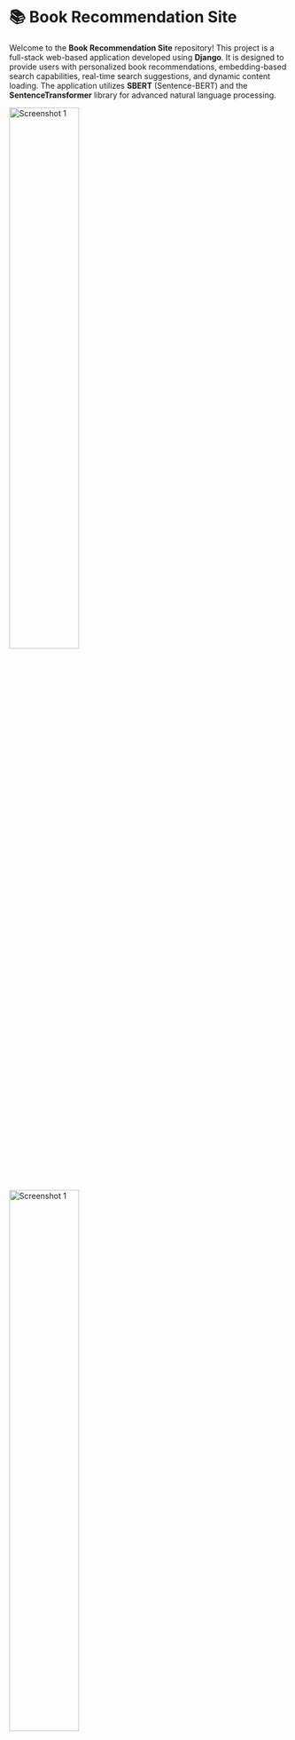 # 📚 Book Recommendation Site

Welcome to the **Book Recommendation Site** repository! This project is a full-stack web-based application developed using **Django**. It is designed to provide users with personalized book recommendations, embedding-based search capabilities, real-time search suggestions, and dynamic content loading. The application utilizes **SBERT** (Sentence-BERT) and the **SentenceTransformer** library for advanced natural language processing.

<p> <img src="demo/Screenshot (7).png" alt="Screenshot 1" style="width:50%; max-width:600px;"/> <img src="demo/Screenshot (8).png" alt="Screenshot 1" style="width:50%; max-width:600px;"/></p>

<p> <img src="demo/Screenshot (9).png" alt="Screenshot 1" style="width:50%; max-width:600px;"/> <img src="demo/Screenshot (10).png" alt="Screenshot 1" style="width:50%; max-width:600px;"/></p>


---

## ✨ Features

### 1. **Personalized Book Recommendations**
   - Recommends books based on the user's future reading list.
   - Dynamically adapts to user preferences to provide tailored suggestions.

### 2. **Embedding-Based Search**
   - Allows users to search for books using semantic similarity.
   - The search function retrieves books that are contextually similar to the query.

### 3. **Search Suggestions**
   - Provides real-time suggestions for queries based on user input.
   - Uses embeddings to suggest relevant and meaningful terms or titles.

### 4. **MyFutureRead**
   - Enables users to create and manage their future reading list for personalized recommendations.

### 5. **Bestseller and Most Reads**
   - Displays a curated list of bestselling books and the most-read books to help users discover popular titles.

### 6. **User Session Management**
   - Supports user authentication for saving preferences and managing sessions securely.

### 7. **Infinite Scroll**
   - Implements infinite scrolling for seamless browsing of book lists without page reloads.

### 8. **Database Creation through Web Scraping**
   - Data for books, authors, and reviews is scraped from Goodreads using **Beautiful Soup**.

### 9. **Developed with Django**
   - The website backend is powered by Django, ensuring scalability and maintainability.

---

## 🛠 Technologies Used

### Backend:
- **Python**
- **Django**
- **SBERT (Sentence-BERT)**
- **SentenceTransformer Library**

### Frontend:
- **HTML/CSS/JavaScript**

### Others:
- **Beautiful Soup** (for web scraping)
- **Embedding Models** (e.g., pre-trained BERT models)

---

## 🚀 Installation and Setup

### Prerequisites:
- Python 3.7+
- Pip (Python package manager)

### Steps:
1. Clone the repository:
   ```bash
   git clone https://github.com/MB-13/Book_Site.git
   cd Book_Site
   ```

2. Install dependencies:
   ```bash
   pip install -r requirements.txt
   ```

3. Run the application:
   ```bash
   python manage.py runserver
   ```
   (Replace `manage.py` with the Django project management script.)

4. Access the site at:
   ```
   http://127.0.0.1:8000
   ```

---

## 💻 Usage

1. **Search for Books**: Use the search bar to find books by entering keywords or phrases. The system will return semantically similar results.
2. **Get Recommendations**: Add books to your future reading list to receive personalized recommendations.
3. **Explore Suggestions**: While typing in the search bar, view dynamic suggestions to refine your query.
4. **Discover Bestsellers and Most Reads**: Explore popular titles based on curated lists.
5. **Infinite Scroll**: Browse large lists of books without interruptions.
6. **User Management**: Log in to save preferences and manage your session effectively.

---

## 📁 Folder Structure

```
Book_Site/
|├── manage.py             # Django project management file
|├── templates/          # HTML templates for the frontend
|├── static/             # Static files (CSS, JS, images)
|├── books/              # Django app for managing book-related logic
|├── data/               # Book datasets and scraped data
|├── models/             # Pre-trained models and embeddings
|├── scraping/           # Scripts for web scraping Goodreads
|└── requirements.txt    # Python dependencies
```

---

## 🎥 Demo

[Watch the video](demo/Demo-video.mp4)



---

## 🔮 Future Enhancements

1. **Advanced Filtering**:
   - Enable filtering recommendations by genre, author, or publication year.
2. **Collaborative Recommendations**:
   - Incorporate collaborative filtering to enhance personalization.
3. **Improved UI/UX**:
   - Optimize the frontend for better user experience.
4. **Mobile Optimization**:
   - Ensure a seamless experience on mobile devices.

---

## 🤝 Contributing
Contributions are welcome! Feel free to open an issue or submit a pull request for improvements and new features.

### Steps to Contribute:
1. Fork this repository.
2. Create a new branch:
   ```bash
   git checkout -b feature-name
   ```
3. Commit your changes and push to your branch.
4. Open a pull request.

---

## 📜 License
This project is licensed under the MIT License. See the [LICENSE](LICENSE) file for details.

---

## 🌟 Acknowledgments
- **SBERT (Sentence-BERT)** for powering the semantic search and recommendation engine.
- **SentenceTransformer Library** for its ease of integration and high-quality embeddings.
- **Beautiful Soup** for facilitating efficient web scraping of Goodreads data.

---

Happy Reading! :books:

